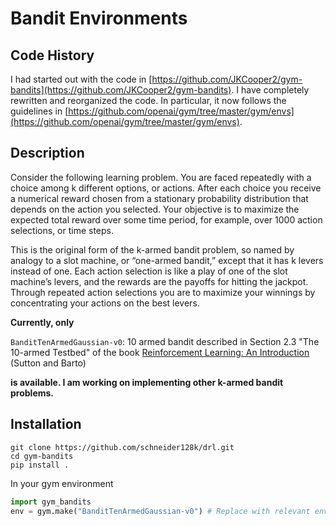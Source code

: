 # Bandit Environments

## Code History

I had started out with the code in [https://github.com/JKCooper2/gym-bandits](https://github.com/JKCooper2/gym-bandits). 
I have completely rewritten and reorganized the code. In particular, it now follows the guidelines 
in [https://github.com/openai/gym/tree/master/gym/envs](https://github.com/openai/gym/tree/master/gym/envs).  

## Description 

Consider the following learning problem. You are faced repeatedly with a choice among
k different options, or actions. After each choice you receive a numerical reward chosen
from a stationary probability distribution that depends on the action you selected. Your
objective is to maximize the expected total reward over some time period, for example,
over 1000 action selections, or time steps.

This is the original form of the k-armed bandit problem, so named by analogy to a slot
machine, or “one-armed bandit,” except that it has k levers instead of one. Each action
selection is like a play of one of the slot machine’s levers, and the rewards are the payoffs
for hitting the jackpot. Through repeated action selections you are to maximize your
winnings by concentrating your actions on the best levers.

**Currently, only** 

`BanditTenArmedGaussian-v0`: 10 armed bandit described in Section 2.3 "The 10-armed Testbed" of the book [Reinforcement Learning: An Introduction](http://incompleteideas.net/book/the-book-2nd.html) (Sutton and Barto)

**is available. I am working on implementing other k-armed bandit problems.**


## Installation

```
git clone https://github.com/schneider128k/drl.git
cd gym-bandits
pip install .
```

In your gym environment
```python
import gym_bandits
env = gym.make("BanditTenArmedGaussian-v0") # Replace with relevant env
```